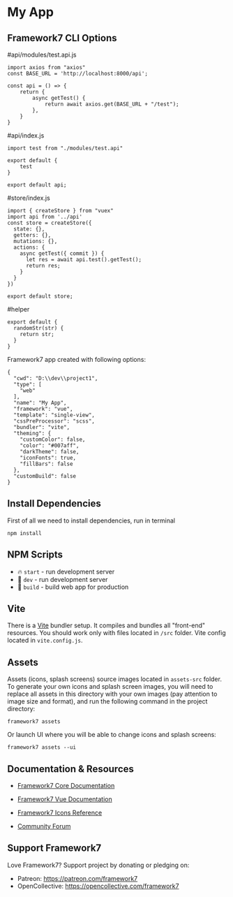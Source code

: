 # My App

## Framework7 CLI Options

#api/modules/test.api.js
```
import axios from "axios"
const BASE_URL = 'http://localhost:8000/api';

const api = () => {
    return {
        async getTest() {
            return await axios.get(BASE_URL + "/test");
        },
    }
}
```
#api/index.js
```
import test from "./modules/test.api"

export default {
    test
}

export default api;
```

#store/index.js
```
import { createStore } from "vuex"
import api from '../api'
const store = createStore({
  state: {},
  getters: {},
  mutations: {},
  actions: {
    async getTest({ commit }) {
      let res = await api.test().getTest();
      return res;
    }
  }
})

export default store;
```
#helper
```
export default {
  randomStr(str) {
    return str;
  }
}
```

Framework7 app created with following options:

```
{
  "cwd": "D:\\dev\\project1",
  "type": [
    "web"
  ],
  "name": "My App",
  "framework": "vue",
  "template": "single-view",
  "cssPreProcessor": "scss",
  "bundler": "vite",
  "theming": {
    "customColor": false,
    "color": "#007aff",
    "darkTheme": false,
    "iconFonts": true,
    "fillBars": false
  },
  "customBuild": false
}
```

## Install Dependencies

First of all we need to install dependencies, run in terminal
```
npm install
```

## NPM Scripts

* 🔥 `start` - run development server
* 🔧 `dev` - run development server
* 🔧 `build` - build web app for production

## Vite

There is a [Vite](https://vitejs.dev) bundler setup. It compiles and bundles all "front-end" resources. You should work only with files located in `/src` folder. Vite config located in `vite.config.js`.
## Assets

Assets (icons, splash screens) source images located in `assets-src` folder. To generate your own icons and splash screen images, you will need to replace all assets in this directory with your own images (pay attention to image size and format), and run the following command in the project directory:

```
framework7 assets
```

Or launch UI where you will be able to change icons and splash screens:

```
framework7 assets --ui
```



## Documentation & Resources

* [Framework7 Core Documentation](https://framework7.io/docs/)
* [Framework7 Vue Documentation](https://framework7.io/vue/)


* [Framework7 Icons Reference](https://framework7.io/icons/)
* [Community Forum](https://forum.framework7.io)

## Support Framework7

Love Framework7? Support project by donating or pledging on:
- Patreon: https://patreon.com/framework7
- OpenCollective: https://opencollective.com/framework7
